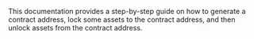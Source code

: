 This documentation provides a step-by-step guide on how to generate a contract address, lock some assets to the contract address, and then unlock assets from the contract address.